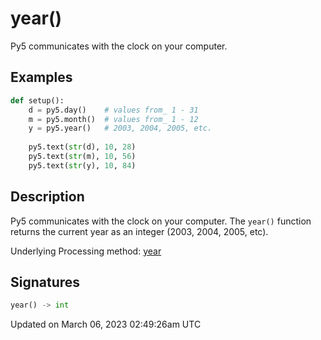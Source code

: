 # year()

Py5 communicates with the clock on your computer.

## Examples

<div class="example-table">

<div class="example-row"><div class="example-cell-image">

</div><div class="example-cell-code">

```python
def setup():
    d = py5.day()    # values from_ 1 - 31
    m = py5.month()  # values from_ 1 - 12
    y = py5.year()   # 2003, 2004, 2005, etc.
    
    py5.text(str(d), 10, 28)
    py5.text(str(m), 10, 56)
    py5.text(str(y), 10, 84)
```

</div></div>

</div>

## Description

Py5 communicates with the clock on your computer. The `year()` function returns the current year as an integer (2003, 2004, 2005, etc).

Underlying Processing method: [year](https://processing.org/reference/year_.html)

## Signatures

```python
year() -> int
```

Updated on March 06, 2023 02:49:26am UTC
